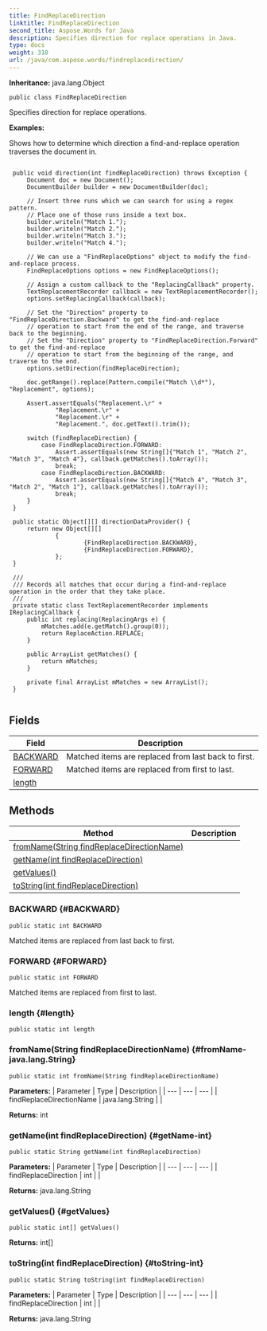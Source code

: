 ```yaml
---
title: FindReplaceDirection
linktitle: FindReplaceDirection
second_title: Aspose.Words for Java
description: Specifies direction for replace operations in Java.
type: docs
weight: 310
url: /java/com.aspose.words/findreplacedirection/
---
```


**Inheritance:**
java.lang.Object
```
public class FindReplaceDirection
```

Specifies direction for replace operations.

 **Examples:** 

Shows how to determine which direction a find-and-replace operation traverses the document in.

```

 public void direction(int findReplaceDirection) throws Exception {
     Document doc = new Document();
     DocumentBuilder builder = new DocumentBuilder(doc);

     // Insert three runs which we can search for using a regex pattern.
     // Place one of those runs inside a text box.
     builder.writeln("Match 1.");
     builder.writeln("Match 2.");
     builder.writeln("Match 3.");
     builder.writeln("Match 4.");

     // We can use a "FindReplaceOptions" object to modify the find-and-replace process.
     FindReplaceOptions options = new FindReplaceOptions();

     // Assign a custom callback to the "ReplacingCallback" property.
     TextReplacementRecorder callback = new TextReplacementRecorder();
     options.setReplacingCallback(callback);

     // Set the "Direction" property to "FindReplaceDirection.Backward" to get the find-and-replace
     // operation to start from the end of the range, and traverse back to the beginning.
     // Set the "Direction" property to "FindReplaceDirection.Forward" to get the find-and-replace
     // operation to start from the beginning of the range, and traverse to the end.
     options.setDirection(findReplaceDirection);

     doc.getRange().replace(Pattern.compile("Match \\d*"), "Replacement", options);

     Assert.assertEquals("Replacement.\r" +
             "Replacement.\r" +
             "Replacement.\r" +
             "Replacement.", doc.getText().trim());

     switch (findReplaceDirection) {
         case FindReplaceDirection.FORWARD:
             Assert.assertEquals(new String[]{"Match 1", "Match 2", "Match 3", "Match 4"}, callback.getMatches().toArray());
             break;
         case FindReplaceDirection.BACKWARD:
             Assert.assertEquals(new String[]{"Match 4", "Match 3", "Match 2", "Match 1"}, callback.getMatches().toArray());
             break;
     }
 }

 public static Object[][] directionDataProvider() {
     return new Object[][]
             {
                     {FindReplaceDirection.BACKWARD},
                     {FindReplaceDirection.FORWARD},
             };
 }

 /// 
 /// Records all matches that occur during a find-and-replace operation in the order that they take place.
 /// 
 private static class TextReplacementRecorder implements IReplacingCallback {
     public int replacing(ReplacingArgs e) {
         mMatches.add(e.getMatch().group(0));
         return ReplaceAction.REPLACE;
     }

     public ArrayList getMatches() {
         return mMatches;
     }

     private final ArrayList mMatches = new ArrayList();
 }
 
```
## Fields

| Field | Description |
| --- | --- |
| [BACKWARD](#BACKWARD) | Matched items are replaced from last back to first. |
| [FORWARD](#FORWARD) | Matched items are replaced from first to last. |
| [length](#length) |  |
## Methods

| Method | Description |
| --- | --- |
| [fromName(String findReplaceDirectionName)](#fromName-java.lang.String) |  |
| [getName(int findReplaceDirection)](#getName-int) |  |
| [getValues()](#getValues) |  |
| [toString(int findReplaceDirection)](#toString-int) |  |
### BACKWARD {#BACKWARD}
```
public static int BACKWARD
```


Matched items are replaced from last back to first.

### FORWARD {#FORWARD}
```
public static int FORWARD
```


Matched items are replaced from first to last.

### length {#length}
```
public static int length
```


### fromName(String findReplaceDirectionName) {#fromName-java.lang.String}
```
public static int fromName(String findReplaceDirectionName)
```




**Parameters:**
| Parameter | Type | Description |
| --- | --- | --- |
| findReplaceDirectionName | java.lang.String |  |

**Returns:**
int
### getName(int findReplaceDirection) {#getName-int}
```
public static String getName(int findReplaceDirection)
```




**Parameters:**
| Parameter | Type | Description |
| --- | --- | --- |
| findReplaceDirection | int |  |

**Returns:**
java.lang.String
### getValues() {#getValues}
```
public static int[] getValues()
```




**Returns:**
int[]
### toString(int findReplaceDirection) {#toString-int}
```
public static String toString(int findReplaceDirection)
```




**Parameters:**
| Parameter | Type | Description |
| --- | --- | --- |
| findReplaceDirection | int |  |

**Returns:**
java.lang.String
